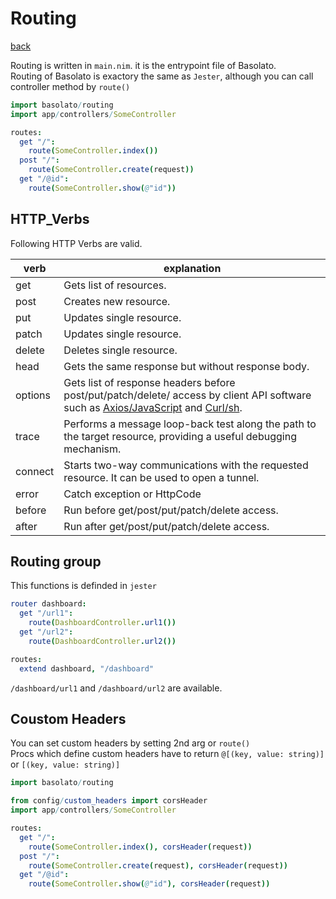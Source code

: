 Routing
===
[back](../README.md)


Routing is written in `main.nim`. it is the entrypoint file of Basolato.  
Routing of Basolato is exactory the same as `Jester`, although you can call controller method by `route()`
```nim
import basolato/routing
import app/controllers/SomeController

routes:
  get "/":
    route(SomeController.index())
  post "/":
    route(SomeController.create(request))
  get "/@id":
    route(SomeController.show(@"id"))
```

## HTTP_Verbs
Following HTTP Verbs are valid.

|verb|explanation|
|---|---|
|get|Gets list of resources.|
|post|Creates new resource.|
|put|Updates single resource.|
|patch|Updates single resource.|
|delete|Deletes single resource.|
|head|Gets the same response but without response body.|
|options|Gets list of response headers before post/put/patch/delete/ access by client API software such as [Axios/JavaScript](https://github.com/axios/axios) and [Curl/sh](https://curl.haxx.se/).|
|trace|Performs a message loop-back test along the path to the target resource, providing a useful debugging mechanism.|
|connect|Starts two-way communications with the requested resource. It can be used to open a tunnel.|
|error|Catch exception or HttpCode|
|before|Run before get/post/put/patch/delete access.|
|after|Run after get/post/put/patch/delete access.|

## Routing group
This functions is definded in `jester`
```nim
router dashboard:
  get "/url1":
    route(DashboardController.url1())
  get "/url2":
    route(DashboardController.url2())

routes:
  extend dashboard, "/dashboard"
```
`/dashboard/url1` and `/dashboard/url2` are available.


## Coustom Headers
You can set custom headers by setting 2nd arg or `route()`  
Procs which define custom headers have to return `@[(key, value: string)]` or `[(key, value: string)]`
```nim
import basolato/routing

from config/custom_headers import corsHeader
import app/controllers/SomeController

routes:
  get "/":
    route(SomeController.index(), corsHeader(request))
  post "/":
    route(SomeController.create(request), corsHeader(request))
  get "/@id":
    route(SomeController.show(@"id"), corsHeader(request))
```